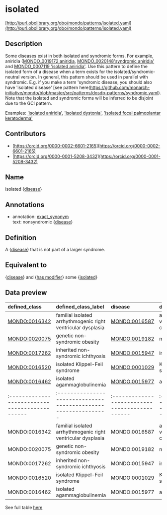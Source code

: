 # isolated 

[http://purl.obolibrary.org/obo/mondo/patterns/isolated.yaml](http://purl.obolibrary.org/obo/mondo/patterns/isolated.yaml)
## Description 

Some diseases exist in both isolated and syndromic forms. For example, aniridia ([MONDO_0019172 aniridia](http://purl.obolibrary.org/obo/MONDO_0019172), [MONDO_0020148'syndromic aniridia'](http://purl.obolibrary.org/obo/MONDO_0020148) and [MONDO_0007119 'isolated aniridia'](http://purl.obolibrary.org/obo/MONDO_0007119). Use this pattern to define the isolated form of a disease when a term exists for the isolated/syndromic-neutral version. In general, this pattern should be used in parallel with syndromic. E.g. if you make a term 'syndromic disease, you should also have 'isolated disease' [see pattern here(https://github.com/monarch-initiative/mondo/blob/master/src/patterns/dosdp-patterns/syndromic.yaml).  Note that the isolated and syndromic forms will be inferred to be disjoint due to the GCI pattern.

Examples: ['isolated aniridia'](http://purl.obolibrary.org/obo/MONDO_0007119), ['isolated dystonia'](http://purl.obolibrary.org/obo/MONDO_0015494), ['isolated focal palmoplantar keratoderma'](http://purl.obolibrary.org/obo/MONDO_0017673)
## Contributors 
* [https://orcid.org/0000-0002-6601-2165](https://orcid.org/0000-0002-6601-2165) 
* [https://orcid.org/0000-0001-5208-3432](https://orcid.org/0000-0001-5208-3432) 
## Name 

isolated {[disease](http://purl.obolibrary.org/obo/MONDO_0000001)}

## Annotations 

* annotation: [exact_synonym](http://www.geneontology.org/formats/oboInOwl#hasExactSynonym)  
text: nonsyndromic {[disease](http://purl.obolibrary.org/obo/MONDO_0000001)}

## Definition 

A {[disease](http://purl.obolibrary.org/obo/MONDO_0000001)} that is not part of a larger syndrome.

## Equivalent to 

{[disease](http://purl.obolibrary.org/obo/MONDO_0000001)} and {[has modifier](http://purl.obolibrary.org/obo/RO_0002573)} some {[isolated](http://purl.obolibrary.org/obo/MONDO_0021128)}

## Data preview 
| defined_class                                | defined_class_label                                          | disease                                      | disease_label                                   |
|:---------------------------------------------|:-------------------------------------------------------------|:---------------------------------------------|:------------------------------------------------|
| [MONDO:0016342](http://purl.obolibrary.org/obo/MONDO_0016342) | familial isolated arrhythmogenic right ventricular dysplasia | [MONDO:0016587](http://purl.obolibrary.org/obo/MONDO_0016587) | arrhythmogenic right ventricular cardiomyopathy |
| [MONDO:0020075](http://purl.obolibrary.org/obo/MONDO_0020075) | genetic non-syndromic obesity                                | [MONDO:0019182](http://purl.obolibrary.org/obo/MONDO_0019182) | monogenic obesity                               |
| [MONDO:0017262](http://purl.obolibrary.org/obo/MONDO_0017262) | inherited non-syndromic ichthyosis                           | [MONDO:0015947](http://purl.obolibrary.org/obo/MONDO_0015947) | inherited ichthyosis                            |
| [MONDO:0016520](http://purl.obolibrary.org/obo/MONDO_0016520) | isolated Klippel-Feil syndrome                               | [MONDO:0001029](http://purl.obolibrary.org/obo/MONDO_0001029) | Klippel-Feil syndrome                           |
| [MONDO:0016462](http://purl.obolibrary.org/obo/MONDO_0016462) | isolated agammaglobulinemia                                  | [MONDO:0015977](http://purl.obolibrary.org/obo/MONDO_0015977) | agammaglobulinemia                              || defined:class                                | defined:class:label                                          | disease                                      | disease:label                                   |
|:---------------------------------------------|:-------------------------------------------------------------|:---------------------------------------------|:------------------------------------------------|
| MONDO:0016342 | familial isolated arrhythmogenic right ventricular dysplasia | MONDO:0016587 | arrhythmogenic right ventricular cardiomyopathy |
| MONDO:0020075 | genetic non-syndromic obesity                                | MONDO:0019182 | monogenic obesity                               |
| MONDO:0017262 | inherited non-syndromic ichthyosis                           | MONDO:0015947 | inherited ichthyosis                            |
| MONDO:0016520 | isolated Klippel-Feil syndrome                               | MONDO:0001029 | Klippel-Feil syndrome                           |
| MONDO:0016462 | isolated agammaglobulinemia                                  | MONDO:0015977 | agammaglobulinemia                              |

See full table [here](https://github.com/monarch-initiative/mondo/blob/master/src/patterns/data/matches/isolated.tsv) 
